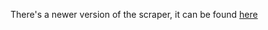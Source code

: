 There's a newer version of the scraper, it can be found [here](https://github.com/Myuuiii/AzurLane.Scraper)
